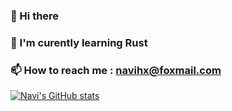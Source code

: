 ### 👋 Hi there 
### 🌱 I'm curently learning Rust
### 📫 How to reach me : navihx@foxmail.com 
[![Navi's GitHub stats](https://github-readme-stats.vercel.app/api?username=NaviHX&show_icons=true)](https://github.com/anuraghazra/github-readme-stats)

